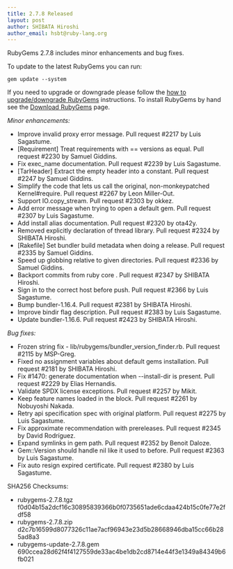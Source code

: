 ```yaml
---
title: 2.7.8 Released
layout: post
author: SHIBATA Hiroshi
author_email: hsbt@ruby-lang.org
---
```


RubyGems 2.7.8 includes minor enhancements and bug fixes.

To update to the latest RubyGems you can run:

    gem update --system

If you need to upgrade or downgrade please follow the [how to upgrade/downgrade
RubyGems][upgrading] instructions.  To install RubyGems by hand see the
[Download RubyGems][download] page.

_Minor enhancements:_

* Improve invalid proxy error message. Pull request #2217 by Luis Sagastume.
* [Requirement] Treat requirements with == versions as equal. Pull request #2230 by Samuel Giddins.
* Fix exec_name documentation. Pull request #2239 by Luis Sagastume.
* [TarHeader] Extract the empty header into a constant. Pull request #2247 by Samuel Giddins.
* Simplify the code that lets us call the original, non-monkeypatched Kernel#require. Pull request #2267 by Leon Miller-Out.
* Support IO.copy_stream. Pull request #2303 by okkez.
* Add error message when trying to open a default gem. Pull request #2307 by Luis Sagastume.
* Add install alias documentation. Pull request #2320 by ota42y.
* Removed explicitly declaration of thread library. Pull request #2324 by SHIBATA Hiroshi.
* [Rakefile] Set bundler build metadata when doing a release. Pull request #2335 by Samuel Giddins.
* Speed up globbing relative to given directories. Pull request #2336 by Samuel Giddins.
* Backport commits from ruby core . Pull request #2347 by SHIBATA Hiroshi.
* Sign in to the correct host before push. Pull request #2366 by Luis Sagastume.
* Bump bundler-1.16.4. Pull request #2381 by SHIBATA Hiroshi.
* Improve bindir flag description. Pull request #2383 by Luis Sagastume.
* Update bundler-1.16.6. Pull request #2423 by SHIBATA Hiroshi.

_Bug fixes:_

* Frozen string fix - lib/rubygems/bundler_version_finder.rb. Pull request #2115 by MSP-Greg.
* Fixed no assignment variables about default gems installation. Pull request #2181 by SHIBATA Hiroshi.
* Fix #1470: generate documentation when --install-dir is present. Pull request #2229 by Elias Hernandis.
* Validate SPDX license exceptions. Pull request #2257 by Mikit.
* Keep feature names loaded in the block. Pull request #2261 by Nobuyoshi Nakada.
* Retry api specification spec with original platform. Pull request #2275 by Luis Sagastume.
* Fix approximate recommendation with prereleases. Pull request #2345 by David Rodríguez.
* Expand symlinks in gem path. Pull request #2352 by Benoit Daloze.
* Gem::Version should handle nil like it used to before. Pull request #2363 by Luis Sagastume.
* Fix auto resign expired certificate. Pull request #2380 by Luis Sagastume.


SHA256 Checksums:

* rubygems-2.7.8.tgz  
  f0d04b15a2dcf16c30895839366b0f0735651ade6cdaa424b15c0fe77e2fdf58
* rubygems-2.7.8.zip  
  d2c7b16599d8077326c11ae7acf96943e23d5b28668946dba15cc66b285ad8a3
* rubygems-update-2.7.8.gem  
  690ccea28d62f4f4127559de33ac4be1db2cd8714e44f3e1349a84349b6fb021


[download]: http://rubygems.org/pages/download
[upgrading]: http://docs.seattlerb.org/rubygems/UPGRADING_rdoc.html

